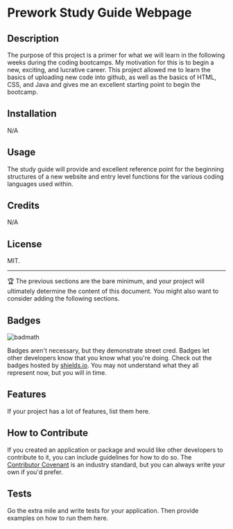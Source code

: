 # Prework Study Guide Webpage

## Description

The purpose of this project is a primer for what we will learn in the following weeks during the coding bootcamps. My motivation for this is to begin a new, exciting, and lucrative career. This project allowed me to learn the basics of uploading new code into github, as well as the basics of HTML, CSS, and Java and gives me an excellent starting point to begin the bootcamp.

## Installation

N/A

## Usage

The study guide will provide and excellent reference point for the beginning structures of a new website and entry level functions for the various coding languages used within.

## Credits

N/A

## License

MIT.

---

🏆 The previous sections are the bare minimum, and your project will ultimately determine the content of this document. You might also want to consider adding the following sections.

## Badges

![badmath](https://img.shields.io/github/languages/top/nielsenjared/badmath)

Badges aren't necessary, but they demonstrate street cred. Badges let other developers know that you know what you're doing. Check out the badges hosted by [shields.io](https://shields.io/). You may not understand what they all represent now, but you will in time.

## Features

If your project has a lot of features, list them here.

## How to Contribute

If you created an application or package and would like other developers to contribute to it, you can include guidelines for how to do so. The [Contributor Covenant](https://www.contributor-covenant.org/) is an industry standard, but you can always write your own if you'd prefer.

## Tests

Go the extra mile and write tests for your application. Then provide examples on how to run them here.